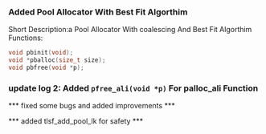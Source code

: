 ### Added Pool Allocator With Best Fit Algorthim
Short Description:a Pool Allocator With coalescing And Best Fit Algorthim
Functions:
```c
void pbinit(void);
void *pballoc(size_t size);
void pbfree(void *p);
```
### update log 2: Added ``` pfree_ali(void *p) ``` For palloc_ali Function
*** fixed some bugs and added improvements ***

*** added tlsf_add_pool_lk for safety ***
